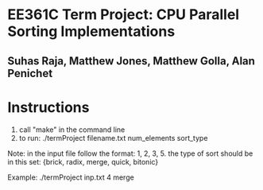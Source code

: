 # EE361C Term Project: CPU Parallel Sorting Implementations
## Suhas Raja, Matthew Jones, Matthew Golla, Alan Penichet

# Instructions

1. call "make" in the command line
2. to run: ./termProject filename.txt num_elements sort_type

Note: in the input file follow the format: 1, 2, 3, 5. 
      the type of sort should be in this set: {brick, radix, merge, quick, bitonic}
      
Example: ./termProject inp.txt 4 merge
